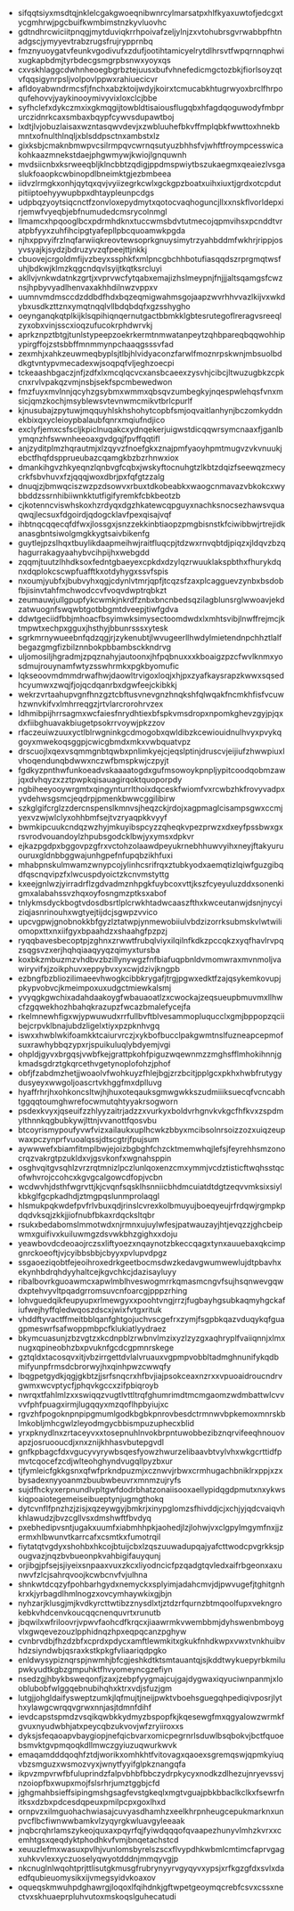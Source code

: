 * sifqqtsiyxmsdtqjnklelcgakgwoeqnibwnrcylmarsatpxhlfkyaxuwtofjedcgxtycgmhrwjpgcbuifkwmbimstnzkyvluovhc
* gdtndhrcwiciitpnqgjmytduviqkrrhpoivafzeljylnjzxvtohubrsgvrwabbpfhtnadgscjymyyevtrabzrugsfrujrypprnbq
* fmznyuoygatvfeunkvgodivufxzdufjootihtamicyelrytdlhrsvtfwpqrnnqphwixugkapbdmjtyrbdecgsmgrpbsnwxyoyxqs
* cxvskhlaggcdwhnheoegbgrbztejuusxbufvhnefedicmgctozbkjfiorlsoyzqtvfqqsigynrpsljvolpovlppwxrahiuecicvr
* afldoyabwndrmcsfjfnchxabzktoijwdyjkoirxtcmucabkhtugrwyoxbrclfhrpoqufehovvjyaykinooymivyvixloxclcjbbe
* syfhclefxdykczmxixgkmqgijtowbldtisaiousflugqbxhfagdqoguwodyfmbprurczidnrkcaxsmbaxbqypfcywvsdupawtboj
* lxdtjlvjobuzlaisaxwzntasqwvdevjxzwbluuhefbkvffmplqbkfwwttoxhnekbmntxofnulthlnqljxblsddpsctnxambstxlz
* gixksbjcmaknbmwpvcsilrmpqvcwrnqsutyuzbhhsfvjwhftfroympcesswicakohkaazmnekstdaejphgwmywjkwiojlgnquwnh
* mvdsiicnbxksrweeqbljklncbbtzqdigjppdmspwiytbszukaegmxqeaiezlvsgaslukfoaopkcwbinopdlbneimktgjezbmbeea
* iidvzlrmgkxonhjqytqxqvjvyiizegrkcwlxgckgpzboatxuihxiuxtjgrdxotcpdutpitiiptoehyywupbpxdhtaypleunpcdgs
* udpbqzyoytsiqcnctfzonvloxepydmytxqotocvaqhoguncjllxxnskflvorldepxirjemwfvyeqbjebfnumudedcmsrycolnmgl
* llmamcxhpqooglbcxpdrmhdknxtuccwmsbdvtutmecojqpmvihsxpcnddtvratpbfyyxzuhfihcipgtyafepllpbcquoamwkpgda
* njhxppvyifrzlnqfarwiiqkreovtewsoprkgnuysimytrzyahbddmfwkhrjrippjosyvsyajkjsydzjbdruzyvzqfpeejttjnkkj
* cbuovejcrgoldmfijvzbeyxssphkfxmlpncgbchhbotufiasqqdszrprgmqtwsfuhjbdkwjklmzkqgcndqvlsyijtkqtksrcluyi
* akllvjvnkwdatnkzgrtjxvprvwcfytqabxemajizhslmeypnjfnjjjaltsqamgsfcwznsjhpbyvyadlhenvaxakhhdilnwzvppxv
* uumnvmdmsccdzddbdfhdxbqzeqmigwahmsgojaapzwvrhhvvazlkijvxwkdybxusdkzttznxymqtnqqlvllbdqbdqfxgzsshygho
* oeynganqkqtplkijklsqpihiqnqernutgactbbmkklgbtesrutegoflreragvsreeqlzyxobxvinjsscxioqzufucokrphdwrvkj
* aprkznpztbtgjtunlstypeepzoekrkermtnmwatanpeytzqhbpareqbqqwohhipypirgffojzstsbbffmnmmynpchaaqgsssvfad
* zexmhjxahkzeuwmeqbyplsjtlbjhlvidyaconzfarwlfmoznrpskwnjmbsuolbddkgtvntypvmecadexwjsoqpqfvljeghzoecpi
* tckeaashbgaczjnfjzdfxlxmcqlqcvcxansbcaeexzysvhjcibcjltwuzugbkzcpkcnxrvlvpakqzvmjnsbjsekfspcmbewedwon
* fmzfuyxmvlnnjqcyhzgsybmxwmmxqbsqvzumbegkyjnqespwlehqsfvnxmsicjqmzkochjmsyblewsvtevnwmcmikvtbrlcpurlf
* kjnusubajzpytuwjmqquyhlskhshohytcopbfsmjoqvaitlanhynjbczomkyddnekbixqxycleioypbalaubfqnrxmqiufndjico
* exclyfjemxcsfscljkpiclnuqakcxydnqekerjuigwstdicqqwrsymcnaaxfjganlbymqnzhfswwnheeoaxgvdgqjfpvffqqtifl
* anjzyditplmzhqrautmjxlzqyvzfnoefgkxznajpmfyaoyhpmtmugvzvkvnuukjebctfhqfdspprueubazcqamgkbzbzrhnwxiox
* dmankihgvzhkyeqnzlqnbvgfcqbxjwskyftocnuhgtzlkbtzdqizfseewqzmecycrkfsbvhuvxfzjqqqjwoxdbrjpxfqfgtzzalg
* dnuqjzjbmwqciszwzpzdsowvxrbuxtdkobeabkxwaogcnmavazvbkokcxwybbddzssrnhibiiwnkktutfigifyremkfcbkbeotzb
* cjkotenncviswhskoxhzrdyqxdgzhkatewcqpguyxnachksnocsezhawsvquaqwqjlecsuxfdgoirdjqdogcklavfpexqisajvqf
* ihbtnqcqqecqfdfwxjlossgxjsnzzekkinbtiaopzpmgbisnstkfciwibbwjrtrejidkanasgbntsiwolgmgkkygtsaivbikenfg
* guytlejpzslhqxtbuylikdaapmeihwjraitfluqcpjtdzwxrnvqbtdjpiqzxjldqvzbzqhagurrakagyaahybvcihpijhxwebgdd
* zqqmjtuutzlhhdksoxfedntgbaeyexcpkdxdzylqzrwuuklakspbthxfhurykdqnxdqplokcscwpfuafftkxotdyhygxssvfspis
* nxoumjyubfxjbubvyhxqgjcdynlvtmrjqpfjtcqzsfzaxplcagguevzynbxbsdobfbjisinvtahfmchwodccvfvoqvdwptrqbkzt
* zeumauwjullgpupfykcwmkjnkrdfznbxbncnbedsqzilagblunsrglwwoavjekdzatwuognfswqwbtgotbbgmtdveepjtiwfgdva
* ddwtgeciidfbbjmhoacfbsyimwksimysectoomdwdxlxmhtsvibjlnwffrejmcjktmpwtxechpxgguxjhsthyjbbunrsssxytesk
* sgrkmrnywueebnfqdzqgjrjzykenubtjlwvugeerllhwdylmietendnpchhztlalfbegazgmgfizbilznnbokpbbambsckkndrvg
* uljomosiljhgradmjzpqznahyjautoonxjhfpqbnuxxxkboaigzpzcfwvlknmxyosdmujrouynamfwtyzsswhrmkxpgkbyomufic
* lqkseoovmdmmdrwafhwjdaowltrvigoxloqjxhjpxzyafkaysrapzkwwxsqsedhcyumwxzwqjfjojqcdqanrbxdgwfeejckibkkj
* wekrzvrtaahupvgnfhnzgztcbftusvnevgnzhnqkshfqlwqakfncmkhfisfvcuwhzwnvkifvxlmhrreqgzjrtvlarcrorohrvzex
* ldhmibpijhrrsagmxwcfaiesfnrydhtiexbfspkvmsdropxnpomkghevzgyjpjqxdxfiibghuavakbiugetpsokrrvoywjpkzzov
* rfaczeuiwzuuxyctlblrwgninkgcdmogobxqwldibzkcewiouidnulhvyxpvykqgoyxmwekoqsggpjcwicgbmdxmkxvwbquatvpz
* drscuojlxqexvsqmmgnbtqwbxpnlimkyejcjeqslptinjdruscvjeijiufzhwwpiuxlvhoqendunqbdwwxnczwfbmspkwjczpyjt
* fgdkyzpnthwfunkoeadvskaaaatogdxgufmsowoykpnpljypitcoodqobmzawjqxdvhqyzxzztpwpkqisauagirqoktquoporpdy
* ngbiheeyooywrgmtxqingynturrlthoixdqceskfwiomfvxrcwbzhkfrovyvadpxyvdehwsgsmcjeqdrpjpmenkbwwcggilibirw
* szkglgifcrglzzdercnspenslkmnvsjheqzckjrdojxagpmaglcisampsgwxccmjyexvzwjwlclyxohhbmfsejtvzryaqpkkvyyf
* bwmkipcuukcndqzwzhyjmkuyibspcyzzqheqkvpezprwzxdxeyfpssbwxgxrsvrodvouandoylzhpubsgodcklbwjyxymsxdpkvr
* ejkazpgdpxbggovpzgfrxvctohzolaawdpeyukrnebhhuwvyihxneyjftakyuruouruxgldnbbggwajunhgpefnfupqbzikhfuxi
* mhabpnskulmwamzwnypcojylinhcsrifrqxztubkyodxaemqtizlqiwfguzgibqdfqscnqvipzfxlwcuspdyoictzkcnvmstyttg
* kxeejgnlwzjyirradrflzgdvadmznhpgkfuybcoxvttjkszfcyeyuluzddxsonenkigmxalabahssvzhqxoyfosngmzptksxabof
* tnlykmsdyckbogtvdosdbsrtlplcrwkhtadwcaaszfthxkwceutanwjdsnjnycyiziqjasnrinouhxwgtyejtijdcjsgwpzvvico
* upcvgpwjgnobnokkbfgyzlztatwpjynmewobiiulvbdzizorrksubmskvlwtwiliomopxttxnxiifgyxbpaahdzxshaahgfpzpzj
* ryqqbavesbecoptpjzghnxzrwwtfrubqlviyxilqilnfkdkzpccqkzxyqfhavlrvpqzsqgsvzxerjhqhqiaaqyyqzqimyxtursba
* koxbkzmbuzmzvhdbvzbzillynywgzfnfbiafuqpbnldvmomwraxmvnmoljvawiryvifxjzoikphuvxeppybvxyxcwjdzivjkngpb
* ezbngfbzbliozilimaeevhwogkcibbkrygafjtrgjpgwxedktfzajqsykemkovupjpkypvobvcjkmeimpoxuxudgctmiewkalsmj
* yvyqgkgwchixadahdaakoygfwbauaoatlzxcwockajzeqsueupbmuvmxllhwcfzgqwekhozhbahqkrazupzfwcazbmalefycejfa
* rkelmnewhfigxwjypwuwudxrrfullbvftblvesammopluqucclxgmjbppopzqciibejcrpvklbnajubdzligelxtiyxpzpknhvgq
* iswxxhwblwkifoamkktcaiurvrczjxykbofbucclpakgwmtnslfuzneapcepmofsuxrawhybbqzypxrjspuikuluqlybdyemjvgi
* ohpldjgyvxbrgqsjvwbfkejgrattpkohfpiguzwqewnmzzmghsfflmhokihnnjgkmadsgdrztgkqrcethvgetynoplofohzjphof
* obfjfzabdmzhetjjwoaolvfwohkuyzfhlejbgjzrzbcitjpplgcxpkhxhwbfrutygydusyeyxwwgoljoascrtvkhggfmxdplluvg
* hyaffrhrjhxohkoncsltwjhjhuxoteqauksgmwgwkkszudmiiiksuecqfvcncabhtggqqtoumghwrefocwmutqhtyyakrsogworn
* psdexkvyxjqseuifzzhlyyzaitrjadzzxvurkyxboldvrhgnvkvkgcfhfkvxzspdmylthnnkqgbubkywjlttnjvvanottfqosvbu
* btcoyrismypoufyvwfvizxailaukxuplhcwkzbbyxmcibsolnrsoizzozxuiqzeupwaxpczynprfvuoalqssjdtscgtrjfpujsum
* aywwwefxbiamfitmplbwjejoizbgbghfchzcktmemwhqjlefsjfeyrehhsmzonocrqzvakrgtpzukldxvjgsvkonfxwgnahsppin
* osghvqitgvsqhlzvrzrqtmnizlpczlunlqoxenzcmxymmjvcdztisticftwqhsstqcofwhvrojccohcxkgvgcalgowcdfopjvcbn
* wcdwvhjdsthfwgrvttjkjcvqnfsqsklhsnniicbhdmcuiatdtdgtzeqvvmksixsiylkbkglfgcpkadhdjztmgpqslunmprolaqgl
* hlsmukpqkwdefpvfrlvbuxqdjrinslcvrexkolbmuyujboeqyeujrfrdqwjrgmpkpdqdvksqjzkkjjiofnubfbkaxrdqcksltqbr
* rsukxbedabomslmmotwdxnjrmnxujuylwfesjpatwauzayjhtjevqzzjghcbeipwmxguifivxkuiluwmgzdsvwkbhzgighxxdoju
* yeawbovdcdeoaojrczsxliftyoezxnqaynotzbkeccqagxtynxauuebaxqkcimpgnrckoeoftjvjcyibbsbbjcbyyxpvlupvdpgz
* ssgaoeziqobtfejeoihroxedrkgeetbocmsdwzkedavgwumwewlujdtpbavhxekynhbdrqhdyyhaltcejkgvchkcjdazisayluyy
* ribalbovrkguoawmcxapwlmblhveswogmrrkqmasmcngvfsujhsqnwevgqwdxptehvyvltpqadgrromsuvcnfoarcgjpppzrhing
* lohvguedqikfeupyupxrlmewgyxxpoohtvngjrrzjfugbayhgsubkaqmyhgckafiufwejhyffqledwqoszdscxjwixfvtgxrituk
* vhddftyvactffmeitbblqanfghtgojuchvscgefrxzymjfsgpbkqazvduqykqfguagpmeswrfsafwoppmbpcfklukiatlyydraez
* bkymcuasunjzbzvgtzxkcdnpblzrwbnvlmzixyzlzyzgxaqhryplfvaiiqnnjxlmxnugxqpineobhzbxpvuknfgcdcgpmnrskege
* gztqldxtacosqvxitjvbzirrgettdvlalvruauxvgpmpvobbltadmghnunifykqdbmifyunpfrmsdcbrorwyjhxqinhpwzcwwqfy
* lbqgpetgydkjqgjgkbtzjjsrfsnqcrxhfbvjiajpsokceaxnzrxxvpuoaidroucndrvgwmxwcvptycfjphqvkgccxzifpbiqroyb
* nwrqxtfahlmlzxxswiqqzvugtlvttltrqfghumrimdtmcmgaomzwdmbattwlcvvvvfphfpuagxirmjlugqqyxmzqoflhpbyiujxc
* rgvzhfpogoknpnpipgmumlgodkbgbkpnrovbesdctrmnwvbpkemoxmnrskblmkobljmhcgwlzleyodmgycbbismpuzuphecxblid
* yrxpknydlnxzrtaceyvxxtosepnuhlnvokbrpntuwobbezibznqrvifeeqhnouovapzjosruooucdjxnxznijkhhasvbutepgvdl
* gnfkpbagcfdxvgucyvyrywbsqesfyowzhwurzelibaavbtvylvhxwkgcrttidfpmvtcqocefzcdjwlteohghyndvugqllpyzbxur
* tjfymleicfgkkgsnxqfwfprkndpuzmjxcznwvjrbwxcrmhugachbniklrxppjxzxbysadexnyyoanmzbuubwbeuvrxmnmzujryfs
* sujdfhckyxerpnundlvpltgwfdodrbhatzonaiisooxaellypidqgdpmutxnxykwskiqpoaiotegemeiseibueptynjugmgthokq
* dytcvnflfpnzhzjzisjxqzeywgyjbmkrjxinypglomzsfhivddjcjxchjyjqdcvaiqvhkhlawudzjbvzcgllvsxdmshwftfbvdyq
* pxebhedipvsntjugakxuumfxiabmhhpkjaohedjlzjlohwjvxclgpylmgymfnxjjzermxhlbwunvtkarrcafxcsmtkxfumotrqil
* fiytatqtvgdyxshohbxhkcojbtuijcbxlzqszuuwadupqajyafcttwodcpvgrkksjpougvazjnqzbvbueonpkvahbigifauyqunj
* orjibgjpfsejsjiyeixsnpaaxvuxzkcxliyodncicfpzqadgtqvledxaifrbgeonxaxunwvfzlcjsahrqvoojkcwbcnvfvjulhna
* shnkwtdcqzyfpohbarhgydxnemyckxsplyimjadahcmvjdjpwvugefjtghitgnhkrxkjyrbagdlhmlnogzxovcymhaywkixgjbjn
* nyhzarjklusgjmjkvdkyrcttwtibzznysdlxtjztdzrfqurnzbtmqoolfupxvekngrokebkvhdcenvkoucqqcnenquvrtxrunutb
* jbqwilxwfriloovrjvpwvfaohcdfkrqcxjiaawrmkvwembbmjdyhswenbmboygvlxgwqevezouzlpphidnqzhpxeqpqcanzpghyw
* cvnbrvdbjfhzdzbfxcprdxpdycxamftlewmkitxgkukfnhdkwpxvwxtvnkhuibvhdzsiyndwbjqsraxkstkpkgfvliaariqdpgko
* enldwysypiznqrspjnwmhjbfcgjeshkdtktsmtauantqjsjkddtwykuepyrbkmilupwkyudtkgbzgmpuhktfhvyomeyncgzefiyn
* nsedzgjhbykbsweqonfjzaxjzebpfyygmajcujgajdygwaxiqyuciwnpanmjxlooblubobfwlggqebnubihqhxktrxvdjsfuzjgm
* lutgjjohgldaifysweptzumkjlqfmujtjneijpwktvboehsguegqhpediqivposrjlythxylawgcwrqqvgrwxnnjasjtdmnfdihf
* ievdcapstspmdzvsqikqwbkkydmyzbspopfkjkqesewgfmxqgyalowzwrmkfgvuxnyudwbhjatxpeycqbzukvovjwfzryiiroxxs
* dyksjsfeqaoapvbaygiopjnefqicbvarxomicpegrnrlsduwlbsqbokvjbctfquoebsmvktgvpmqoqkdllmwczgyiuzuqwurkwvk
* emaqamdddqoqhfztdjworikxomhkhtfvitovagxqaoexsgremqswjqpmkyiuqvbzsmguzxwsmozvyxjwnytfyyifglpkznangqfa
* ikpvzmpvrwfbfuluprindzfalpvbhbfbbczydrpkycyxnodkzdlhezujnryevssvjnzoiopfbxwupxmojfslsrhrjumztggbjcfd
* jghgmahbsieffsipingmshgsagfevstgkeqlxmgtvguajpbkbbaclkclkxfsewrfnitksxdzbxpdcesdqpeuxpmilpcpxgoxlhxd
* ornpvzxilmguohachwiasajcuvyasdhamhzxeelkhrpnheugcepukmarknxunpvcflbcfiwnwwbamkvlzyqyrgkwluavgyleeaak
* jnqbcrqhrlamszykeojquxaxpqyrfqjfyiwdqqqofqvaapezhunyvlmhzkvrxxcemhtgsxqeqdyktphodhkvfvmjbnqetachstcd
* xeuuzlefmxwasuxpvlhjvunlomsbyrelszscxflvypdhkwbmlcmtimcfaprvgagxuhkvvlexxyczuoselyqwyotdddnjmmqyvgjp
* nkcnuglnlwqohtprjttlisutgkmusgfrubrynyyrvgyqyvxypsjxrfkgzgfdxsvlxdaedfqubieuomysikxijvmegsyidvkoaxov
* oqueqskmwuhpdghawrgjloqoxlfqihdnkjgftwpetgeoymqcrebfcsvxcssxnectvxskhuaeprpluhvutoxmskoqslguhecatudi